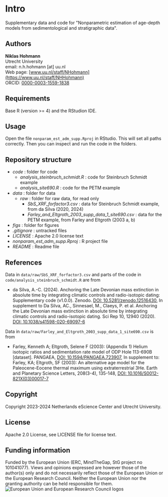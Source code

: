 # Intro

Supplementary data and code for "Nonparametric estimation of age-depth models from sedimentological and stratigraphic data".

## Authors

__Niklas Hohmann__  
Utrecht University  
email: n.h.hohmann [at] uu.nl  
Web page: [www.uu.nl/staff/NHohmann](https://www.uu.nl/staff/NHHohmann)  
ORCID: [0000-0003-1559-1838](https://orcid.org/0000-0003-1559-1838)

## Requirements

Base R (version >= 4) and the RStudion IDE.

## Usage

Open the file `nonparam_est_adm_supp.Rproj` in RStudio. This will set all paths correctly. Then you can inspect and run the code in the folders.

## Repository structure

* _code_ : folder for code
  * _analysis_steinbruch_schmidt.R_ : code for Steinbruch Schmidt example
  * _analysis_site690.R_ : code for the PETM example
* _data_ : folder for data
  * _raw_ : folder for raw data, for read only
    * _SbS_XRF_forfactor3.csv_ : data for Steinbruch Schmidt example, from da Silva (2020, 2024)
    * _Farley_and_Eltgroth_2003_supp_data_1_site690.csv_ : data for the PETM example, from Farley and Eltgroth (2003 a, b)
* _figs_ : folder for figures
* _.gitignore_ : untracked files
* _LICENSE_ : Apache 2.0 license text
* _nonparam_est_adm_supp.Rproj_ : R project file
* _README_ : Readme file

## References

Data in `data/raw/SbS_XRF_forfactor3.csv` and parts of the code in `code/analysis_steinbruch_schmidt.R` are from

* da Silva, A.-C. (2024). Anchoring the Late Devonian mass extinction in absolute time by integrating climatic controls and radio-isotopic dating: Supplementary code (v1.0.0). Zenodo. [DOI: 10.5281/zenodo.12516430](https://doi.org/10.5281/zenodo.12516430), In supplement to Da Silva, AC., Sinnesael, M., Claeys, P. et al. Anchoring the Late Devonian mass extinction in absolute time by integrating climatic controls and radio-isotopic dating. Sci Rep 10, 12940 (2020). [DOI: 10.1038/s41598-020-69097-6](https://doi.org/10.1038/s41598-020-69097-6)

Data in `data/raw/Farley_and_Eltgroth_2003_supp_data_1_site690.csv`
is from  

* Farley, Kenneth A; Eltgroth, Selene F (2003): (Appendix 1) Helium isotopic ratios and sedimentation rate model of ODP Hole 113-690B [dataset]. PANGAEA, [DOI: 10.1594/PANGAEA.723907](https://doi.org/10.1594/PANGAEA.723907), In supplement to: Farley, KA; Eltgroth, SF (2003): An alternative age model for the Paleocene-Eocene thermal maximum using extraterrestrial 3He. Earth and Planetary Science Letters, 208(3-4), 135-148, [DOI: 10.1016/S0012-821X(03)00017-7](https://doi.org/10.1016/S0012-821X(03)00017-7)

## Copyright

Copyright 2023-2024 Netherlands eScience Center and Utrecht University.

## License

Apache 2.0 License, see LICENSE file for license text.

## Funding information

Funded by the European Union (ERC, MindTheGap, StG project no 101041077). Views and opinions expressed are however those of the author(s) only and do not necessarily reflect those of the European Union or the European Research Council. Neither the European Union nor the granting authority can be held responsible for them.
![European Union and European Research Council logos](https://erc.europa.eu/sites/default/files/2023-06/LOGO_ERC-FLAG_FP.png)
